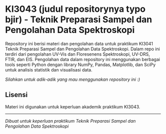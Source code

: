 # KI3043 (judul repositorynya typo bjir) - Teknik Preparasi Sampel dan Pengolahan Data Spektroskopi

Repository ini berisi materi dan pengolahan data untuk praktikum KI3041 Teknik Preparasi Sampel dan Pengolahan Data Spektroskopi. Dalam repo ini terdiri dari pengolahan UV-Vis  dan Floresenens Spektroskopi, UV-DRS, FTIR, dan EIS. Pengolahan data dalam repository ini menggunakan berbagai tools seperti Python dengan library NumPy, Pandas, Matplotlib, dan SciPy untuk analisis statistik dan visualisasi data.

*Silahkan untuk adik-adik yang mau menggunakan repository ini :)*


## Lisensi
Materi ini digunakan untuk keperluan akademik praktikum KI3043.

---
*Dibuat untuk keperluan praktikum Teknik Preparasi Sampel dan Pengolahan Data Spektroskopi*
